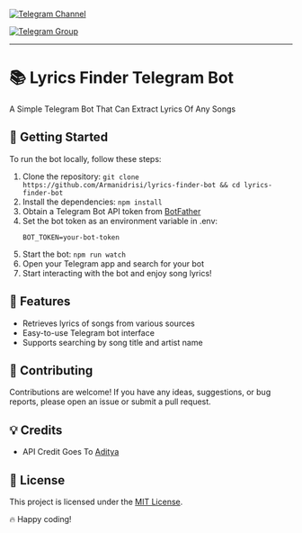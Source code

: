 [![Telegram Channel](https://img.shields.io/badge/Telegram-Channel-blue.svg?logo=telegram)](https://telegram.dog/botcodes123)

[![Telegram Group](https://img.shields.io/badge/Telegram-Group-blue.svg?logo=telegram)](https://telegram.dog/botCodes_Discussion)

---

# 📚 Lyrics Finder Telegram Bot

A Simple Telegram Bot That Can Extract Lyrics Of Any Songs

## 🚀 Getting Started

To run the bot locally, follow these steps:

1. Clone the repository: `git clone https://github.com/Armanidrisi/lyrics-finder-bot && cd lyrics-finder-bot`
2. Install the dependencies: `npm install`
3. Obtain a Telegram Bot API token from [BotFather](https://t.me/BotFather)
4. Set the bot token as an environment variable in .env:
   ```shell
   BOT_TOKEN=your-bot-token
   ```
5. Start the bot: `npm run watch`
6. Open your Telegram app and search for your bot
7. Start interacting with the bot and enjoy song lyrics!

## 🎵 Features

- Retrieves lyrics of songs from various sources
- Easy-to-use Telegram bot interface
- Supports searching by song title and artist name

## 🤝 Contributing

Contributions are welcome! If you have any ideas, suggestions, or bug reports, please open an issue or submit a pull request.

## 💡 Credits

- API Credit Goes To [Aditya](https://github.com/xditya)

## 📃 License

This project is licensed under the [MIT License](LICENSE).

🔥 Happy coding!
